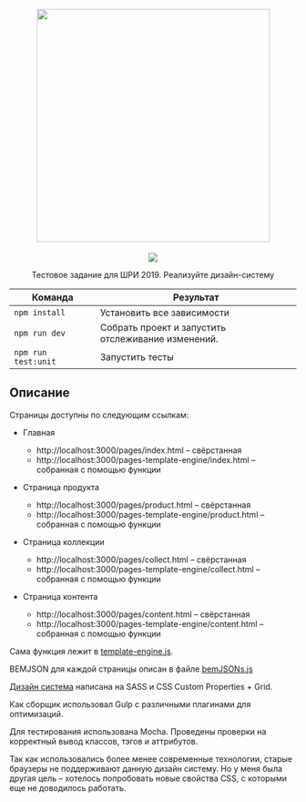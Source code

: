 <h1 align="center">
  <br>
   <img src="https://img.yasteq.com/2/safe_image.php?d=AQC4bY_-lBLgk1V0&url=http%3A%2F%2Fwww.seonews.ru%2Fupload%2Fiblock%2Fb05%2Fb05748953f6eb507c20f87fdcc8b7438.jpg&_nc_hash=AQDWN5s9hsSZq-BC" width="409" height="409" />
  <br>
</h1>

<p align="center">
  <a href="https://travis-ci.com/webistomin/cinema-app">
    <img src="https://travis-ci.com/webistomin/yandex-test-1.svg">
  </a>
</p>

<p align="center">
  Тестовое задание для ШРИ 2019. Реализуйте дизайн-систему
</p>
   
<table id="development-setup">
  <thead>
    <tr>
      <th>Команда</th>
      <th>Результат</th>
    </tr>
  </thead>
  <tbody>
    <tr>
      <td width="30%"><code>npm install</code></td>
      <td>Установить все зависимости</td>
    </tr>
    <tr>
      <td><code>npm run dev</code></td>
      <td>
        Собрать проект и запустить отслеживание изменений.
      </td>
    </tr>
      <tr>
        <td><code>npm run test:unit</code></td>
        <td>Запустить тесты</td>
      </tr>  
  </tbody>
</table>

## Описание

Страницы доступны по следующим ссылкам:
* Главная 
  * http://localhost:3000/pages/index.html – свёрстанная
  * http://localhost:3000/pages-template-engine/index.html – собранная с помощью функции
  
* Страница продукта 
  * http://localhost:3000/pages/product.html – свёрстанная
  * http://localhost:3000/pages-template-engine/product.html – собранная с помощью функции  
  
* Страница коллекции 
  * http://localhost:3000/pages/collect.html – свёрстанная
  * http://localhost:3000/pages-template-engine/collect.html – собранная с помощью функции   
  
* Страница контента 
  * http://localhost:3000/pages/content.html – свёрстанная
  * http://localhost:3000/pages-template-engine/content.html – собранная с помощью функции   
  
Сама функция лежит в [template-engine.js](src/js/template-engine.js).

BEMJSON для каждой страницы описан в файле [bemJSONs.js](src/js/bemJSONs.js)  

[Дизайн система](src/sass) написана на SASS и CSS Custom Properties + Grid. 

Как сборщик использовал Gulp с различными плагинами для оптимизаций.

Для тестирования использована Mocha. Проведены проверки на корректный вывод классов, тэгов и аттрибутов.
   
Так как использовались более менее современные технологии, старые браузеры не поддерживают данную дизайн систему. Но у меня была другая цель – хотелось попробовать новые свойства CSS, с которыми еще не доводилось работать.
